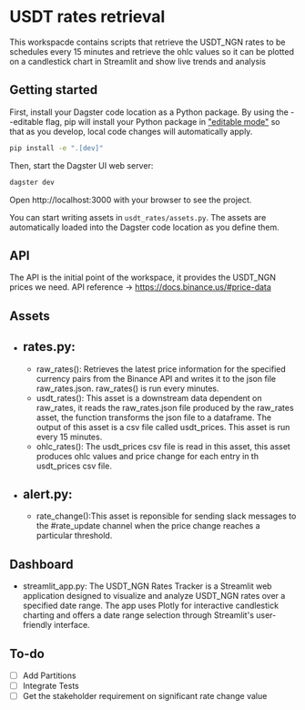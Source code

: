 # USDT rates retrieval 
This workspacde contains scripts that retrieve the USDT_NGN rates to be schedules every 15 minutes and retrieve the
ohlc values so it can be plotted on a candlestick chart in Streamlit and show live trends and analysis

## Getting started

First, install your Dagster code location as a Python package. By using the --editable flag, pip will install your Python package in ["editable mode"](https://pip.pypa.io/en/latest/topics/local-project-installs/#editable-installs) so that as you develop, local code changes will automatically apply.

```bash
pip install -e ".[dev]"
```

Then, start the Dagster UI web server:

```bash
dagster dev
```

Open http://localhost:3000 with your browser to see the project.

You can start writing assets in `usdt_rates/assets.py`. The assets are automatically loaded into the Dagster code location as you define them.

## API
The API is the initial point of the workspace, it provides the USDT_NGN prices we need. API reference -> https://docs.binance.us/#price-data


## Assets
* ## rates.py: 
    * raw_rates(): Retrieves the latest price information for the specified currency pairs from the Binance API and writes it to the json file raw_rates.json. raw_rates() is run every minutes.
    * usdt_rates(): This asset is a downstream data dependent on raw_rates, it reads the raw_rates.json file produced by the raw_rates asset, the function transforms the json file to a dataframe. The output of this asset is a csv file called usdt_prices. This asset is run every 15 minutes.
    * ohlc_rates(): The usdt_prices csv file is read in this asset, this asset produces ohlc values and price change for each entry in th usdt_prices csv file.

* ## alert.py:
    * rate_change():This asset is reponsible for sending slack messages to the #rate_update channel when the price change reaches a particular threshold.

## Dashboard
* streamlit_app.py: The USDT_NGN Rates Tracker is a Streamlit web application designed to visualize and analyze USDT_NGN rates over a specified date range. The app uses Plotly for interactive candlestick charting and offers a date range selection through Streamlit's user-friendly interface.


## To-do
- [ ] Add Partitions
- [ ] Integrate Tests 
- [ ] Get the stakeholder requirement on significant rate change value
